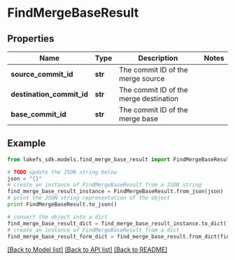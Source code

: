 # FindMergeBaseResult


## Properties
Name | Type | Description | Notes
------------ | ------------- | ------------- | -------------
**source_commit_id** | **str** | The commit ID of the merge source | 
**destination_commit_id** | **str** | The commit ID of the merge destination | 
**base_commit_id** | **str** | The commit ID of the merge base | 

## Example

```python
from lakefs_sdk.models.find_merge_base_result import FindMergeBaseResult

# TODO update the JSON string below
json = "{}"
# create an instance of FindMergeBaseResult from a JSON string
find_merge_base_result_instance = FindMergeBaseResult.from_json(json)
# print the JSON string representation of the object
print FindMergeBaseResult.to_json()

# convert the object into a dict
find_merge_base_result_dict = find_merge_base_result_instance.to_dict()
# create an instance of FindMergeBaseResult from a dict
find_merge_base_result_form_dict = find_merge_base_result.from_dict(find_merge_base_result_dict)
```
[[Back to Model list]](../README.md#documentation-for-models) [[Back to API list]](../README.md#documentation-for-api-endpoints) [[Back to README]](../README.md)


